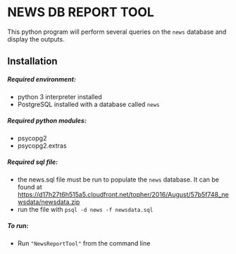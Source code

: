 # NEWS DB REPORT TOOL
This python program will perform several queries on the ```news``` database and display the outputs.

## Installation
##### Required environment:
- python 3 interpreter installed
- PostgreSQL installed with a database called ```news``` 

##### Required python modules:
- psycopg2
- psycopg2.extras

##### Required sql file:
- the news.sql file must be run to populate the ```news``` database.  It can be found at https://d17h27t6h515a5.cloudfront.net/topher/2016/August/57b5f748_newsdata/newsdata.zip
- run the file with ```psql -d news -f newsdata.sql```

##### To run:
- Run ```"NewsReportTool"``` from the command line
        